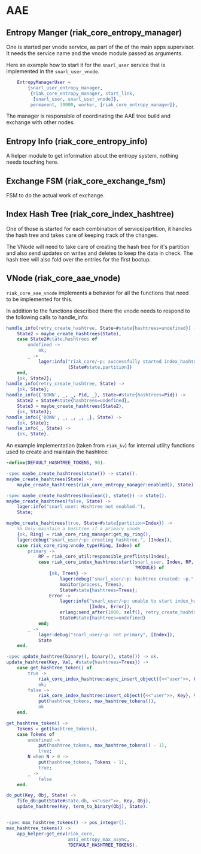 # AAE


## Entropy Manger (riak_core_entropy_manager)
One is started per vnode service, as part of the of the main apps supervisor. It needs the service name and the vnode module passed as arguments.

Here an example how to start it for the `snarl_user` service that is implemented in the `snarl_user_vnode`.

```erlang
    EntropyManagerUser =
        {snarl_user_entropy_manager,
         {riak_core_entropy_manager, start_link,
          [snarl_user, snarl_user_vnode]},
         permanent, 30000, worker, [riak_core_entropy_manager]},
```

The manager is responsible of coordinating the AAE tree build and exchange with other nodes.

## Entropy Info (riak_core_entropy_info)
A helper module to get information about the entropy system, nothing needs touching here.

## Exchange FSM (riak_core_exchange_fsm)
FSM to do the actual work of exchange.

## Index Hash Tree (riak_core_index_hashtree)
One of those is started for each combination of service/partition, it handles the hash tree and takes care of keeping track of the changes.

The VNode will need to take care of creating the hash tree for it's partition and also send updates on writes and deletes to keep the data in check. The hash tree will also fold over the entries for the first bootup.

## VNode (riak_core_aae_vnode)
`riak_core_aae_vnode` implements a behavior for all the functions that need to be implemented for this.

In addition to the functions described there the vnode needs to respond to the following calls to handle_info:

```erlang
handle_info(retry_create_hashtree, State=#state{hashtrees=undefined}) ->
    State2 = maybe_create_hashtrees(State),
    case State2#state.hashtrees of
        undefined ->
            ok;
        _ ->
            lager:info("riak_core/~p: successfully started index_hashtree on retry",
                       [State#state.partition])
    end,
    {ok, State2};
handle_info(retry_create_hashtree, State) ->
    {ok, State};
handle_info({'DOWN', _, _, Pid, _}, State=#state{hashtrees=Pid}) ->
    State2 = State#state{hashtrees=undefined},
    State3 = maybe_create_hashtrees(State2),
    {ok, State3};
handle_info({'DOWN', _, _, _, _}, State) ->
    {ok, State};
handle_info(_, State) ->
    {ok, State}.
```

An example implementation (taken from `riak_kv`) for internal utility functions used to create and maintain the hashtree:

```erlang
-define(DEFAULT_HASHTREE_TOKENS, 90).

-spec maybe_create_hashtrees(state()) -> state().
maybe_create_hashtrees(State) ->
    maybe_create_hashtrees(riak_core_entropy_manager:enabled(), State).

-spec maybe_create_hashtrees(boolean(), state()) -> state().
maybe_create_hashtrees(false, State) ->
    lager:info("snarl_user: Hashtree not enabled."),
    State;

maybe_create_hashtrees(true, State=#state{partition=Index}) ->
    %% Only maintain a hashtree if a primary vnode
    {ok, Ring} = riak_core_ring_manager:get_my_ring(),
    lager:debug("snarl_user/~p: creating hashtree.", [Index]),
    case riak_core_ring:vnode_type(Ring, Index) of
        primary ->
            RP = riak_core_util:responsible_preflists(Index),
            case riak_core_index_hashtree:start(snarl_user, Index, RP, self(),
                                                ?MODULE) of
                {ok, Trees} ->
                    lager:debug("snarl_user/~p: hashtree created: ~p.", [Index, Trees]),
                    monitor(process, Trees),
                    State#state{hashtrees=Trees};
                Error ->
                    lager:info("snarl_user/~p: unable to start index_hashtree: ~p",
                               [Index, Error]),
                    erlang:send_after(1000, self(), retry_create_hashtree),
                    State#state{hashtrees=undefined}
            end;
        _ ->
            lager:debug("snarl_user/~p: not primary", [Index]),
            State
    end.

-spec update_hashtree(binary(), binary(), state()) -> ok.
update_hashtree(Key, Val, #state{hashtrees=Trees}) ->
    case get_hashtree_token() of
        true ->
            riak_core_index_hashtree:async_insert_object({<<"user">>, Key}, Val, Trees),
            ok;
        false ->
            riak_core_index_hashtree:insert_object({<<"user">>, Key}, Val, Trees),
            put(hashtree_tokens, max_hashtree_tokens()),
            ok
    end.

get_hashtree_token() ->
    Tokens = get(hashtree_tokens),
    case Tokens of
        undefined ->
            put(hashtree_tokens, max_hashtree_tokens() - 1),
            true;
        N when N > 0 ->
            put(hashtree_tokens, Tokens - 1),
            true;
        _ ->
            false
    end.

do_put(Key, Obj, State) ->
    fifo_db:put(State#state.db, <<"user">>, Key, Obj),
    update_hashtree(Key, term_to_binary(Obj), State).


-spec max_hashtree_tokens() -> pos_integer().
max_hashtree_tokens() ->
    app_helper:get_env(riak_core,
                       anti_entropy_max_async,
                       ?DEFAULT_HASHTREE_TOKENS).
```
